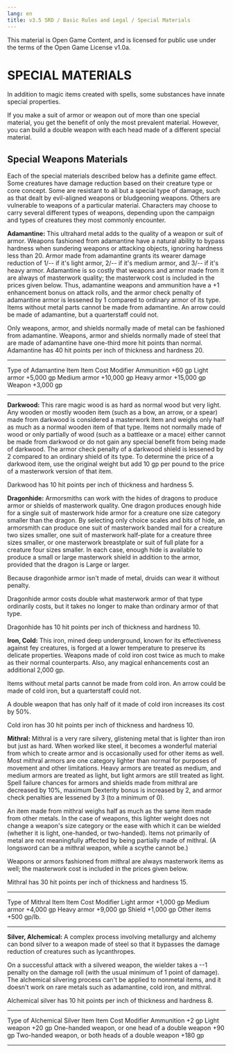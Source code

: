```yaml
---
lang: en
title: v3.5 SRD / Basic Rules and Legal / Special Materials
---
```


This material is Open Game Content, and is licensed for public use under
the terms of the Open Game License v1.0a.

# SPECIAL MATERIALS

In addition to magic items created with spells, some substances have
innate special properties.

If you make a suit of armor or weapon out of more than one special
material, you get the benefit of only the most prevalent material.
However, you can build a double weapon with each head made of a
different special material.

## Special Weapons Materials

Each of the special materials described below has a definite game
effect. Some creatures have damage reduction based on their creature
type or core concept. Some are resistant to all but a special type of
damage, such as that dealt by evil-aligned weapons or bludgeoning
weapons. Others are vulnerable to weapons of a particular material.
Characters may choose to carry several different types of weapons,
depending upon the campaign and types of creatures they most commonly
encounter.

**Adamantine:** This ultrahard metal adds to the quality of a weapon or
suit of armor. Weapons fashioned from adamantine have a natural ability
to bypass hardness when sundering weapons or attacking objects, ignoring
hardness less than 20. Armor made from adamantine grants its wearer
damage reduction of 1/-- if it's light armor, 2/-- if it's medium armor,
and 3/-- if it's heavy armor. Adamantine is so costly that weapons and
armor made from it are always of masterwork quality; the masterwork cost
is included in the prices given below. Thus, adamantine weapons and
ammunition have a +1 enhancement bonus on attack rolls, and the armor
check penalty of adamantine armor is lessened by 1 compared to ordinary
armor of its type. Items without metal parts cannot be made from
adamantine. An arrow could be made of adamantine, but a quarterstaff
could not.

Only weapons, armor, and shields normally made of metal can be fashioned
from adamantine. Weapons, armor and shields normally made of steel that
are made of adamantine have one-third more hit points than normal.
Adamantine has 40 hit points per inch of thickness and hardness 20.

  ------------------------- --------------------
  Type of Adamantine Item   Item Cost Modifier
  Ammunition                +60 gp
  Light armor               +5,000 gp
  Medium armor              +10,000 gp
  Heavy armor               +15,000 gp
  Weapon                    +3,000 gp
  ------------------------- --------------------

**Darkwood:** This rare magic wood is as hard as normal wood but very
light. Any wooden or mostly wooden item (such as a bow, an arrow, or a
spear) made from darkwood is considered a masterwork item and weighs
only half as much as a normal wooden item of that type. Items not
normally made of wood or only partially of wood (such as a battleaxe or
a mace) either cannot be made from darkwood or do not gain any special
benefit from being made of darkwood. The armor check penalty of a
darkwood shield is lessened by 2 compared to an ordinary shield of its
type. To determine the price of a darkwood item, use the original weight
but add 10 gp per pound to the price of a masterwork version of that
item.

Darkwood has 10 hit points per inch of thickness and hardness 5.

**Dragonhide:** Armorsmiths can work with the hides of dragons to
produce armor or shields of masterwork quality. One dragon produces
enough hide for a single suit of masterwork hide armor for a creature
one size category smaller than the dragon. By selecting only choice
scales and bits of hide, an armorsmith can produce one suit of
masterwork banded mail for a creature two sizes smaller, one suit of
masterwork half-plate for a creature three sizes smaller, or one
masterwork breastplate or suit of full plate for a creature four sizes
smaller. In each case, enough hide is available to produce a small or
large masterwork shield in addition to the armor, provided that the
dragon is Large or larger.

Because dragonhide armor isn't made of metal, druids can wear it without
penalty.

Dragonhide armor costs double what masterwork armor of that type
ordinarily costs, but it takes no longer to make than ordinary armor of
that type.

Dragonhide has 10 hit points per inch of thickness and hardness 10.

**Iron, Cold:** This iron, mined deep underground, known for its
effectiveness against fey creatures, is forged at a lower temperature to
preserve its delicate properties. Weapons made of cold iron cost twice
as much to make as their normal counterparts. Also, any magical
enhancements cost an additional 2,000 gp.

Items without metal parts cannot be made from cold iron. An arrow could
be made of cold iron, but a quarterstaff could not.

A double weapon that has only half of it made of cold iron increases its
cost by 50%.

Cold iron has 30 hit points per inch of thickness and hardness 10.

**Mithral:** Mithral is a very rare silvery, glistening metal that is
lighter than iron but just as hard. When worked like steel, it becomes a
wonderful material from which to create armor and is occasionally used
for other items as well. Most mithral armors are one category lighter
than normal for purposes of movement and other limitations. Heavy armors
are treated as medium, and medium armors are treated as light, but light
armors are still treated as light. Spell failure chances for armors and
shields made from mithral are decreased by 10%, maximum Dexterity bonus
is increased by 2, and armor check penalties are lessened by 3 (to a
minimum of 0).

An item made from mithral weighs half as much as the same item made from
other metals. In the case of weapons, this lighter weight does not
change a weapon's size category or the ease with which it can be wielded
(whether it is light, one-handed, or two-handed). Items not primarily of
metal are not meaningfully affected by being partially made of mithral.
(A longsword can be a mithral weapon, while a scythe cannot be.)

Weapons or armors fashioned from mithral are always masterwork items as
well; the masterwork cost is included in the prices given below.

Mithral has 30 hit points per inch of thickness and hardness 15.

  ---------------------- --------------------
  Type of Mithral Item   Item Cost Modifier
  Light armor            +1,000 gp
  Medium armor           +4,000 gp
  Heavy armor            +9,000 gp
  Shield                 +1,000 gp
  Other items            +500 gp/lb.
  ---------------------- --------------------

**Silver, Alchemical:** A complex process involving metallurgy and
alchemy can bond silver to a weapon made of steel so that it bypasses
the damage reduction of creatures such as lycanthropes.

On a successful attack with a silvered weapon, the wielder takes a --1
penalty on the damage roll (with the usual minimum of 1 point of
damage). The alchemical silvering process can't be applied to nonmetal
items, and it doesn't work on rare metals such as adamantine, cold iron,
and mithral.

Alchemical silver has 10 hit points per inch of thickness and hardness
8.

  ----------------------------------------------------- --------------------
  Type of Alchemical Silver Item                        Item Cost Modifier
  Ammunition                                            +2 gp
  Light weapon                                          +20 gp
  One-handed weapon, or one head of a double weapon     +90 gp
  Two-handed weapon, or both heads of a double weapon   +180 gp
  ----------------------------------------------------- --------------------
